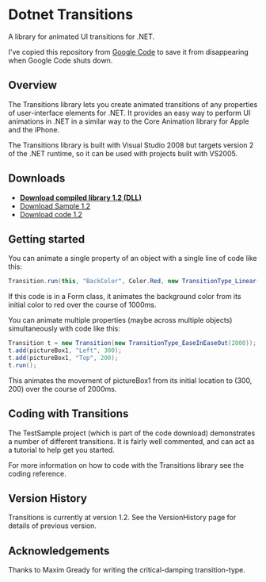# Dotnet Transitions

A library for animated UI transitions for .NET.

I've copied this repository from [Google Code](https://code.google.com/p/dot-net-transitions/) to save it from disappearing when Google Code shuts down.

## Overview

The Transitions library lets you create animated transitions of any properties of user-interface elements for .NET. It provides an easy way to perform UI animations in .NET in a similar way to the Core Animation library for Apple and the iPhone.

The Transitions library is built with Visual Studio 2008 but targets version 2 of the .NET runtime, so it can be used with projects built with VS2005.

## Downloads

- [**Download compiled library 1.2 (DLL)**](https://github.com/UweKeim/dot-net-transitions/blob/master/Downloads/TransitionsLibrary_1_2.zip)
- [Download Sample 1.2](https://github.com/UweKeim/dot-net-transitions/blob/master/Downloads/TransitionsSample_1_2.zip)
- [Download code 1.2](https://github.com/UweKeim/dot-net-transitions/blob/master/Downloads/TransitionsCode_1_2.zip)

## Getting started

You can animate a single property of an object with a single line of code like this:

```csharp
Transition.run(this, "BackColor", Color.Red, new TransitionType_Linear(1000));
```

If this code is in a Form class, it animates the background color from its initial color to red over the course of 1000ms.

You can animate multiple properties (maybe across multiple objects) simultaneously with code like this:

```csharp
Transition t = new Transition(new TransitionType_EaseInEaseOut(2000));
t.add(pictureBox1, "Left", 300);
t.add(pictureBox1, "Top", 200);
t.run();
```

This animates the movement of pictureBox1 from its initial location to (300, 200) over the course of 2000ms.

## Coding with Transitions

The TestSample project (which is part of the code download) demonstrates a number of different transitions. It is fairly well commented, and can act as a tutorial to help get you started.

For more information on how to code with the Transitions library see the coding reference.

## Version History

Transitions is currently at version 1.2. See the VersionHistory page for details of previous version.

## Acknowledgements

Thanks to Maxim Gready for writing the critical-damping transition-type.
